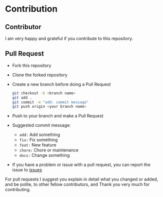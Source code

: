 # Contribution

## Contributor

I am very happy and grateful if you contribute to this repository.

## Pull Request
* Fork this repository
* Clone the forked repository
* Create a new branch before doing a Pull Request

    ```sh
    git checkout -b <branch name>
    git add .
    git commit -m "add: commit message"
    git push origin <your branch name>
    ```
* Push to your branch and make a Pull Request
* Suggested commit message:
    * `add:` Add something
    * `fix:` Fix something
    * `feat:` New feature
    * `chore:` Chore or maintenance
    * `docs:` Change something
* If you have a problem or issue with a pull request, you can report the issue to [issues](https://github.com/prayogaekaardiansyah/installation/issues)

For pull requests I suggest you explain in detail what you changed or added, and be polite, to other fellow contributors, and Thank you very much for contributing.